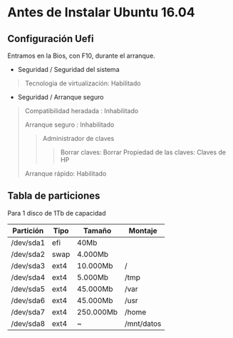 # Antes de Instalar Ubuntu 16.04

## Configuración Uefi
Entramos en la Bios, con F10, durante el arranque.

* Seguridad / Seguridad del sistema
> Tecnologia de virtualización: Habilitado

* Seguridad / Arranque seguro
> Compatibilidad heradada : Inhabilitado
> 
> Arranque seguro : Inhabilitado
> 
> > Administrador de claves 
> > > Borrar claves: Borrar
> > > Propiedad de las claves: Claves de HP
> 
> Arranque rápido: Habilitado

## Tabla de particiones
Para 1 disco de 1Tb de capacidad

| Partición 	| Tipo 	| Tamaño    	| Montaje    	|
|-----------	|------	|-----------	|------------	|
| /dev/sda1 	| efi  	| 40Mb      	|            	|
| /dev/sda2 	| swap 	| 4.000Mb   	|            	|
| /dev/sda3 	| ext4 	| 10.000Mb  	| /          	|
| /dev/sda4 	| ext4 	| 5.000Mb   	| /tmp       	|
| /dev/sda5 	| ext4 	| 45.000Mb  	| /var       	|
| /dev/sda6 	| ext4 	| 45.000Mb  	| /usr       	|
| /dev/sda7 	| ext4 	| 250.000Mb 	| /home      	|
| /dev/sda8 	| ext4 	| ~         	| /mnt/datos 	|

